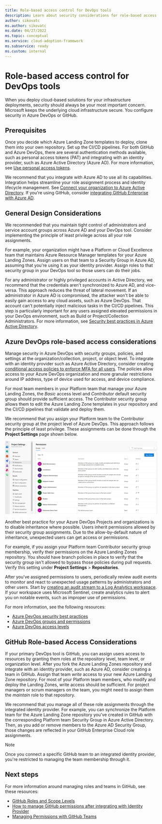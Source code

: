 ```yaml
---
title: Role-based access control for DevOps tools
description: Learn about security considerations for role-based access control in DevOps Tools for Landing Zones.
author: sikovatc
ms.author: sikovatc
ms.date: 04/27/2022
ms.topic: conceptual
ms.service: cloud-adoption-framework
ms.subservice: ready
ms.custom: internal
---
```


# Role-based access control for DevOps tools

When you deploy cloud-based solutions for your infrastructure deployments, security should always be your most important concern.
Microsoft keeps the underlying cloud infrastructure secure. You configure security in Azure DevOps or GitHub.

## Prerequisites

Once you decide which Azure Landing Zone templates to deploy, clone them into your own repository. Set up the CI/CD pipelines. For both GitHub and Azure DevOps, there are several authentication methods available, such as personal access tokens (PAT) and integrating with an identity provider, such as Azure Active Directory (Azure AD). For more information, see [Use personal access tokens](/azure/devops/organizations/accounts/use-personal-access-tokens-to-authenticate).

We recommend that you integrate with Azure AD to use all its capabilities. Integration helps streamline your role assignment process and identity lifecycle management. See [Connect your organization to Azure Active Directory](/azure/devops/organizations/accounts/connect-organization-to-azure-ad). If you're using GitHub, consider [integrating GitHub Enterprise with Azure AD](/azure/active-directory/saas-apps/github-enterprise-cloud-enterprise-account-tutorial).

## General Design Considerations

We recommended that you maintain tight control of administrators and service account groups across Azure AD and your DevOps tool. Consider implementing the principle of least privilege across all your role assignments.

For example, your organization might have a Platform or Cloud Excellence team that maintains Azure Resource Manager templates for your Azure Landing Zones. Assign users on that team to a Security Group in Azure AD, assuming that you're using it as your identity provider. Assign roles to that security group in your DevOps tool so those users can do their jobs.

For any administrator or highly privileged accounts in Active Directory, we recommend that the credentials aren't synchronized to Azure AD, and vice-versa. This approach reduces the threat of lateral movement. If an administrator in Azure AD is compromised, the attacker won't be able to easily gain access to any cloud assets, such as Azure DevOps. That account can't potentially inject malicious tasks in the CI/CD pipelines. This step is particularly important for any users assigned elevated permissions in your DevOps environment, such as Build or Project/Collection Administrators. For more information, see [Security best practices in Azure Active Directory](/azure/security/fundamentals/identity-management-best-practices).

## Azure DevOps role-based access considerations

Manage security in Azure DevOps with security groups, policies, and settings at the organization/collection, project, or object level. To integrate with an identity provider such as Azure Active Directory, consider creating [conditional access policies to enforce MFA for all users](/azure/devops/organizations/accounts/change-application-access-policies). The policies allow access to your Azure DevOps organization and more granular restrictions around IP address, type of device used for access, and device compliance.

For most team members in your Platform team that manage your Azure Landing Zones, the *Basic* access level and *Contributor* default security group should provide sufficient access. The Contributor security group allows them to edit the Azure Landing Zone templates in your repository and the CI/CD pipelines that validate and deploy them.

We recommend that you assign your Platform team to the Contributor security group at the project level of Azure DevOps. This approach follows the principle of least privilege. These assignments can be done through the **Project Settings** page shown below.

![Screenshot showing the project settings page where assignments can be made.](../../_images/ready/devops-project-roles.jpg)

Another best practice for your Azure DevOps Projects and organizations is to disable inheritance where possible. Users inherit permissions allowed by their security group assignments. Due to the allow-by-default nature of inheritance, unexpected users can get access or permissions.

For example, if you assign your Platform team Contributor security group membership, verify their permissions on the Azure Landing Zones repository. You should have branch policies in place to verify that the security group isn't allowed to bypass those policies during pull requests. Verify this setting under **Project Settings** > **Repositories**.

After you've assigned permissions to users, periodically review audit events to monitor and react to unexpected usage patterns by administrators and other users. Start by [creating an audit stream to a Log Analytics workspace](/azure/devops/organizations/audit/azure-devops-auditing). If your workspace uses Microsoft Sentinel, create analytics rules to alert you on notable events, such as improper use of permissions.

For more information, see the following resources:

- [Azure DevOps security best practices](/azure/devops/organizations/security/security-best-practices)
- [Azure DevOps groups and permissions](/azure/devops/organizations/security/permissions)
- [Azure DevOps access levels](/azure/devops/organizations/security/access-levels)

## GitHub Role-based Access Considerations

If your primary DevOps tool is GitHub, you can assign users access to resources by granting them roles at the repository level, team level, or organization level. After you fork the Azure Landing Zones repository and integrate with an identity provider, such as Azure AD, consider creating a team in GitHub. Assign that team *write* access to your new Azure Landing Zone repository.
For most of your Platform team members, who modify and deploy the Landing Zones, write access should be sufficient. For project managers or scrum managers on the team, you might need to assign them the *maintain* role to that repository.

We recommend that you manage all of these role assignments through the integrated identity provider. For example, you can synchronize the Platform team for the Azure Landing Zone repository you've created in GitHub with the corresponding Platform team Security Group in Azure Active Directory. Then, as you add or remove members to the Azure AD Security Group, those changes are reflected in your GitHub Enterprise Cloud role assignments.

> [!NOTE]
>
> Once you connect a specific GitHub team to an integrated identity provider, you're restricted to managing the team membership through it.

## Next steps

For more information around managing roles and teams in GitHub, see these resources:

- [GitHub Roles and Scope Levels](https://docs.github.com/en/organizations/managing-peoples-access-to-your-organization-with-roles/roles-in-an-organization)
- [How to manage GitHub permissions after integrating with Identity Provider](https://docs.github.com/en/enterprise-cloud@latest/organizations/organizing-members-into-teams/synchronizing-a-team-with-an-identity-provider-group)
- [Managing Permissions with GitHub Teams](https://docs.github.com/en/organizations/organizing-members-into-teams/about-teams)
